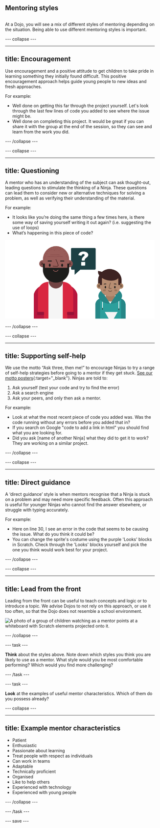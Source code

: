 ## Mentoring styles 

<div style="display: flex; flex-wrap: wrap">
<div style="flex-basis: 200px; flex-grow: 1; margin-right: 15px;">
  
At a Dojo, you will see a mix of different styles of mentoring depending on the situation. Being able to use different mentoring styles is important.


--- collapse ---

---
title: Encouragement
---
Use encouragement and a positive attitude to get children to take pride in learning something they initially found difficult. This positive encouragement approach helps guide young people to new ideas and fresh approaches.
  
For example:
+ Well done on getting this far through the project yourself. Let's look through the last few lines of code you added to see where the issue might be.
+ Well done on completing this project. It would be great if you can share it with the group at the end of the session, so they can see and learn from the work you did.

--- /collapse ---
  
--- collapse ---
  
---
title: Questioning
---

A mentor who has an understanding of the subject can ask thought-out, leading questions to stimulate the thinking of a Ninja. These questions can lead them to consider new or alternative techniques for solving a problem, as well as verifying their understanding of the material.

  
For example:
+ It looks like you’re doing the same thing a few times here, is there some way of saving yourself writing it out again? (i.e. suggesting the use of loops)
+ What’s happening in this piece of code?
  
![Mentor asking a child a question](images/Mentor_asking_question.png)

--- /collapse ---

  
--- collapse ---
  
---
title: Supporting self-help
---
We use the motto “Ask three, then me!” to encourage Ninjas to try a range of self-help strategies before going to a mentor if they get stuck. [See our motto posters](https://help.coderdojo.com/cdkb/s/article/Dojo-Motto-Posters){:target="_blank"}. Ninjas are told to: 
1. Ask yourself (test your code and try to find the error)
2. Ask a search engine
3. Ask your peers, and only then ask a mentor.
  
For example:
+ Look at what the most recent piece of code you added was. Was the code running without any errors before you added that in?
+ If you search on Google "code to add a link in html" you should find what you are looking for.
+ Did you ask [name of another Ninja] what they did to get it to work? They are working on a similar project.
  
--- /collapse ---
  
  
--- collapse ---
  
---
title: Direct guidance
---
A ‘direct guidance’ style is when mentors recognise that a Ninja is stuck on a problem and may need more specific feedback. Often this approach is useful for younger Ninjas who cannot find the answer elsewhere, or struggle with typing accurately.
  
For example:
+ Here on line 30, I see an error in the code that seems to be causing the issue. What do you think it could be?
+ You can change the sprite's costume using the purple 'Looks' blocks in Scratch. Check through the 'Looks' blocks yourself and pick the one you think would work best for your project.
  
--- /collapse ---
  
  
--- collapse ---
  
---
title: Lead from the front
---
Leading from the front can be useful to teach concepts and logic or to introduce a topic. We advise Dojos to not rely on this approach, or use it too often, so that the Dojo does not resemble a school environment.
  
![A photo of a group of children watching as a mentor points at a whiteboard with Scratch elements projected onto it.](images/Mentor-pointing.jpg)
 
--- /collapse ---
  
  
--- task ---

**Think** about the styles above. Note down which styles you think you are likely to use as a mentor. What style would you be most comfortable performing? Which would you find more challenging?

--- /task ---

--- task ---

**Look** at the examples of useful mentor characteristics. Which of them do you possess already?

--- collapse ---
  
---
title: Example mentor characteristics
---
  
+ Patient
+ Enthusiastic
+ Passionate about learning
+ Treat people with respect as individuals
+ Can work in teams
+ Adaptable
+ Technically proficient
+ Organised
+ Like to help others
+ Experienced with technology
+ Experienced with young people

--- /collapse ---

--- /task ---

--- save ---
